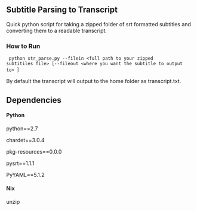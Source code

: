 ## Subtitle Parsing to Transcript
Quick python script for taking a zipped folder of srt formatted subtitles and converting them to a readable transcript.

### How to Run
<code> python str_parse.py --filein &#60;full path to your zipped subtitiles file&#62; [--fileout &#60;where you want the subtitle to output to&#62; 
</code>]

By default the transcript will output to the home folder as transcript.txt.

Dependencies
---
#### Python

python==2.7

chardet==3.0.4

pkg-resources==0.0.0

pysrt==1.1.1

PyYAML==5.1.2
#### Nix
unzip
